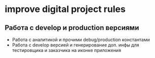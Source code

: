 # improve digital project rules

## Работа с develop и production версиями
- Работа с аналитикой и прочими debug/production константами
- Работа с develop версией и генерирование доп. инфы для тестировщика и заказчика на иконке приложения
